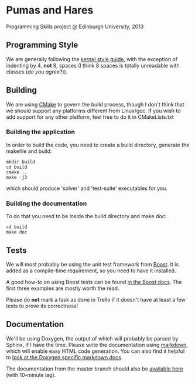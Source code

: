 Pumas and Hares
=====

Programming Skills project @ Edinburgh University, 2013

## Programming Style


We are generally following the [kernel style guide](https://www.kernel.org/doc/Documentation/CodingStyle), with the exception of indenting by 4, **not** 8, spaces (I think 8 spaces is totally unreadable with classes (*do you agree?*)).

## Building

We are using [CMake](http://www.cmake.org/) to govern the build process, though I don't think that we should support any platforms different from Linux/gcc. If you wish to add support for any other platform, feel free to do it in CMakeLists.txt

### Building the application

In order to build the code, you need to create a build directory, generate the makefile and build:

    mkdir build
    cd build
    cmake ..
    make -j3

which should produce 'solver' and 'test-suite' executables for you.

### Building the documentation

To do that you need to be inside the build directory and make doc:

    cd build
    make doc


## Tests

We will most probably be using the unit test framework from [Boost](http://www.boost.org/). It is added as a compile-time requirement, so you need to have it installed.

A good how-to on using Boost tests can be found [in the Boost docs](http://www.boost.org/doc/libs/1_35_0/libs/test/doc/components/utf/index.html). The first three examples are mostly worth the read.

Please do **not** mark a task as done in Trello if it doesn't have at least a few tests to prove its correctness!

## Documentation

We'll be using Doxygen, the output of which will probably be parsed by Sphinx, if I have the time. Please write the documentation using [markdown](http://daringfireball.net/projects/markdown/syntax), which will enable easy HTML code generation. You can also find it helpful to [look at the Doxygen specific markdown docs](http://www.stack.nl/~dimitri/doxygen/manual/markdown.html).

The documentation from the master branch should also be [avaliable here](http://pumas.bazzle.me/index.html) (with 10-minute lag).
